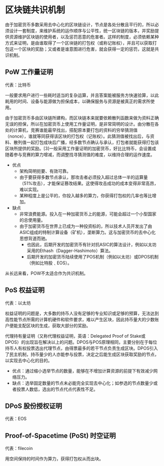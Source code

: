 # 区块链共识机制

由于加密货币多数采用去中心化的区块链设计，节点是各处分散且平行的，所以必须设计一套制度，来维护系统的运作顺序与公平性，统一区块链的版本，并奖励提供资源维护区块链的使用者，以及惩罚恶意的危害者。这样的制度，必须依赖某种方式来证明，是由谁取得了一个区块链的打包权（或称记账权），并且可以获取打包这一个区块的奖励；又或者是谁意图进行危害，就会获得一定的惩罚，这就是共识机制。

## PoW 工作量证明

代表：比特币

一般要求用户进行一些耗时适当的复杂运算，并且答案能被服务方快速验算，以此耗用的时间、设备与能源做为担保成本，以确保服务与资源是被真正的需求所使用。

由于加密货币多由区块链所建构，而区块链本来就要依赖散列函数来做为资料正确无误的担保，所以在加密货币上使用工作量证明，是非常简明的设计。由分散在各处的计算机，竞赛谁能最早找出，搭配原本要打包的资料的穷举猜测值（nonce），谁就等同获得该区块的打包权（记账权）。此猜测值被找出后，与资料、散列值一起打包成块后广播，经多数节点确认与承认，打包者就能获得打包该区块所提供的奖励。[3]一般采用工作量证明的加密货币，好比比特币，会设置成随着参与竞赛的算力增减，而调整找寻猜测值的难度，以维持合理的运作速度。

- 优点
  - 架构简明扼要、有效可靠。
  - 由于要获得多数节点承认，那攻击者必须投入超过总体一半的运算量（51%攻击），才能保证篡改结果。这使得攻击成功的成本变得非常高昂，难以实现。
  - 某种程度上是公平的，你投入越多的算力，你获得打包权的几率也等比增加。
- 缺点
  - 非常浪费能源。投入在一种加密货币上的能源，可能会超过一个小型国家的总使用量。
  - 由于加密货币在世界上已成为一种投资标的，所以技术人员开发出了由ASIC组成的特制计算设备（矿机），垄断算力。这与加密货币的去中心化思想背道而驰。
    - 也因此，后期开发的加密货币有针对抗ASIC的算法设计，例如以太坊采用的Ethash（Dagger-Hashimoto）算法。
    - 后期开发的加密货币陆续使用了POS机制（例如以太坊）或DPOS机制（例如比特股﹑EOS）。

从长远来看，POW不太适合作为共识机制。

## PoS 权益证明

代表：以太坊

权益证明的问题是，大多数的持币人没有足够的专业知识或足够的预算，无法达到高性能节点所需的计算机硬件和软件要求，难以产生区块，因此持币量大的少数账户便能支配区块的生成，获取大部分的奖励。

代理持有量证明（又称代理权益证明，英语：Delegated Proof of Stake或DPOS）的出现旨在解决以上的问题。DPOS与POS原理相同，主要分别在于每位持币人有权投票选出代理节点，由得票最多的若干节点负责生成区块。DPOS引入了民主机制，持币量少的人亦能参与投票，决定之后能生成区块获取奖励的节点，以实现去中心化的目的。

- 优点：通过缩小选举节点的数量，能够在不增加计算资源的前提下有效减少网络压力。
- 缺点：选举固定数量的节点未必能完全实现去中心化；如参选的节点数量少或者投票人数低，选出的节点代点代表性不足。

## DPoS 股份授权证明

代表：EOS

## Proof-of-Spacetime (PoSt) 时空证明

代表：filecoin

用空间保持的时间作为算力，获得打包权从而出块。
